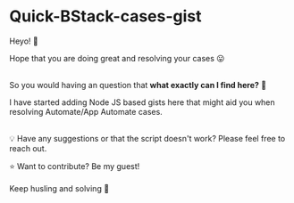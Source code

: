 # Quick-BStack-cases-gist

Heyo! 👋

Hope that you are doing great and resolving your cases 😛
<br><br>

So you would having an question that **what exactly can I find here?** 🤔

I have started adding Node JS based gists here that might aid you when resolving Automate/App Automate cases.
<br><br>

💡 Have any suggestions or that the script doesn't work? Please feel free to reach out.

⭐ Want to contribute? Be my guest! 
<br><br>
Keep husling and solving 🚀
